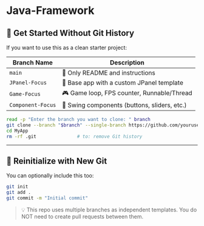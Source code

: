 # Java-Framework

## 🚀 Get Started Without Git History

If you want to use this as a clean starter project:

| Branch Name         | Description                                  |
| ------------------- | -------------------------------------------- |
| `main`              | 📄 Only README and instructions              |
| `JPanel-Focus`      | 🧱 Base app with a custom JPanel template    |
| `Game-Focus`        | 🎮 Game loop, FPS counter, Runnable/Thread   |
| `Component-Focus`   | 🧰 Swing components (buttons, sliders, etc.) |


```bash
read -p "Enter the branch you want to clone: " branch
git clone --branch "$branch" --single-branch https://github.com/youruser/JFrameTemplate.git MyApp
cd MyApp
rm -rf .git               # to: remove Git history
```

---

## 🔄 Reinitialize with New Git

You can optionally include this too:

```bash
git init
git add .
git commit -m "Initial commit"
```
> 💡 This repo uses multiple branches as independent templates.
> You do NOT need to create pull requests between them.

